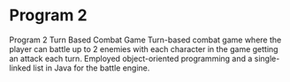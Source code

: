 # Program 2
Program 2 Turn Based Combat Game
Turn-based combat game where the player can battle up to 2 enemies with each character in the game getting an attack each turn.
Employed object-oriented programming and a single-linked list in Java for the battle engine.
